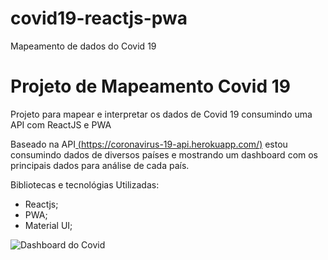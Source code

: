 # covid19-reactjs-pwa
Mapeamento de dados do Covid 19
# Projeto de Mapeamento Covid 19

Projeto para mapear e interpretar os dados de Covid 19 consumindo uma API  com ReactJS e PWA


Baseado na API[ (https://coronavirus-19-api.herokuapp.com/)](http://https://coronavirus-19-api.herokuapp.com/ " (https://coronavirus-19-api.herokuapp.com/)") estou consumindo dados de diversos países  e mostrando um dashboard com os principais dados para análise de cada país.

Bibliotecas e tecnológias Utilizadas:
- Reactjs;
- PWA;
- Material UI;



![Dashboard do Covid](https://i.imgur.com/0K3zUpY.jpg "Dashboard do Covid")
